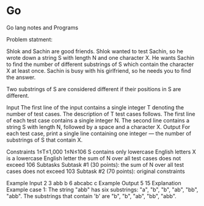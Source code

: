 # Go
Go lang notes and Programs

Problem statment: 

Shlok and Sachin are good friends. Shlok wanted to test Sachin, so he wrote down a string S with length N and one character X. He wants Sachin to find the number of different substrings of S which contain the character X at least once. Sachin is busy with his girlfriend, so he needs you to find the answer.

Two substrings of S are considered different if their positions in S are different.

Input
The first line of the input contains a single integer T denoting the number of test cases. The description of T test cases follows.
The first line of each test case contains a single integer N.
The second line contains a string S with length N, followed by a space and a character X.
Output
For each test case, print a single line containing one integer — the number of substrings of S that contain X.

Constraints
1≤T≤1,000
1≤N≤106
S contains only lowercase English letters
X is a lowercase English letter
the sum of N over all test cases does not exceed 106
Subtasks
Subtask #1 (30 points): the sum of N over all test cases does not exceed 103
Subtask #2 (70 points): original constraints

Example Input
2
3
abb b
6
abcabc c
Example Output
5
15
Explanation
Example case 1: The string "abb" has six substrings: "a", "b", "b", "ab", "bb", "abb". The substrings that contain 'b' are "b", "b", "ab", "bb", "abb".
